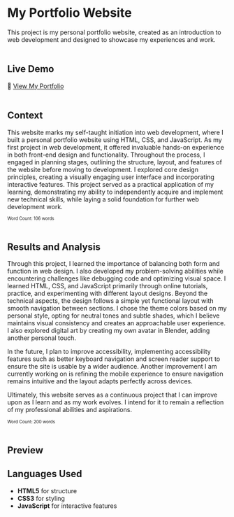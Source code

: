 # My Portfolio Website  
This project is my personal portfolio website, created as an introduction to web development and designed to showcase my experiences and work.
<br><br>

## Live Demo  
🔗 [View My Portfolio](https://darlenecheong.github.io/Personal-Website/)
<br><br>
## Context
This website marks my self-taught initiation into web development, where I built a personal portfolio website using HTML, CSS, and JavaScript. As my first project in web development, it offered invaluable hands-on experience in both front-end design and functionality. Throughout the process, I engaged in planning stages, outlining the structure, layout, and features of the website before moving to development. I explored core design principles, creating a visually engaging user interface and incorporating interactive features. This project served as a practical application of my learning, demonstrating my ability to independently acquire and implement new technical skills, while laying a solid foundation for further web development work.

<sup><sub>Word Count: 106 words</sub></sup>
<br><br>
## Results and Analysis
Through this project, I learned the importance of balancing both form and function in web design. I also developed my problem-solving abilities while encountering challenges like debugging code and optimizing visual space. I learned HTML, CSS, and JavaScript primarily through online tutorials, practice, and experimenting with different layout designs. Beyond the technical aspects, the design follows a simple yet functional layout with smooth navigation between sections. I chose the theme colors based on my personal style, opting for neutral tones and subtle shades, which I believe maintains visual consistency and creates an approachable user experience. I also explored digital art by creating my own avatar in Blender, adding another personal touch. 

In the future, I plan to improve accessibility, implementing accessibility features such as better keyboard navigation and screen reader support to ensure the site is usable by a wider audience. Another improvement I am currently working on is refining the mobile experience to ensure navigation remains intuitive and the layout adapts perfectly across devices.

Ultimately, this website serves as a continuous project that I can improve upon as I learn and as my work evolves. I intend for it to remain a reflection of my professional abilities and aspirations.

<sup><sub>Word Count: 200 words</sub></sup>
<br><br>

## Preview


## Languages Used
- **HTML5** for structure
- **CSS3** for styling
- **JavaScript** for interactive features

